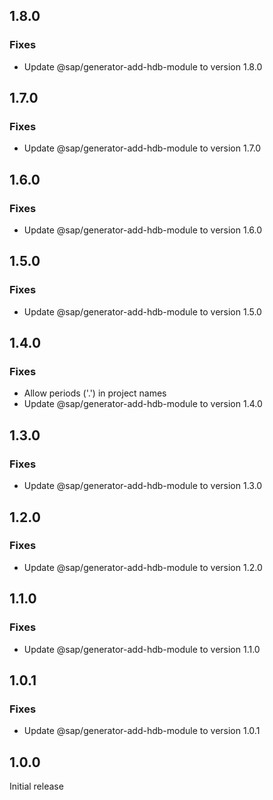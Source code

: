 ## 1.8.0

### Fixes
- Update @sap/generator-add-hdb-module to version 1.8.0

## 1.7.0

### Fixes
- Update @sap/generator-add-hdb-module to version 1.7.0

## 1.6.0

### Fixes
- Update @sap/generator-add-hdb-module to version 1.6.0

## 1.5.0

### Fixes
- Update @sap/generator-add-hdb-module to version 1.5.0

## 1.4.0

### Fixes
- Allow periods ('.') in project names
- Update @sap/generator-add-hdb-module to version 1.4.0

## 1.3.0

### Fixes
- Update @sap/generator-add-hdb-module to version 1.3.0

## 1.2.0

### Fixes
- Update @sap/generator-add-hdb-module to version 1.2.0

## 1.1.0

### Fixes
- Update @sap/generator-add-hdb-module to version 1.1.0

## 1.0.1

### Fixes
- Update @sap/generator-add-hdb-module to version 1.0.1

## 1.0.0

Initial release